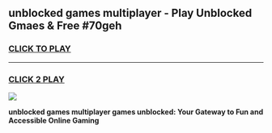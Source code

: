 
## unblocked games multiplayer - Play Unblocked Gmaes & Free #70geh
<h3>
<a href="https://news.freeplayer.one?title=unblocked_games_multiplayer&ref=03M">CLICK TO PLAY</a></h3>
<hr>

<h3>
<a href="https://news.freeplayer.one?title=unblocked_games_multiplayer&ref=03M">CLICK 2 PLAY</a>
  
</h3>

<a href="https://news.freeplayer.one?title=unblocked_games_multiplayer&ref=03M"><img src="https://clearcache.store/games.png"></a>


**unblocked games multiplayer games unblocked: Your Gateway to Fun and Accessible Online Gaming**
